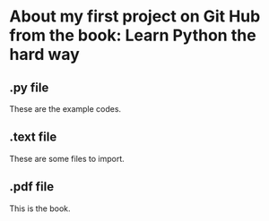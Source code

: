 # About my first project on Git Hub from the book: Learn Python the hard way 
##  .py file
These are the example codes.
##  .text file
These are some files to import.
##  .pdf file
This is the book.
